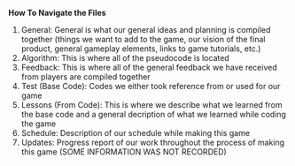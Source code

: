 **How To Navigate the Files**
1. General: General is what our general ideas and planning is compiled together (things we want to add to the game, our vision of the final product, general gameplay elements,
links to game tutorials, etc.)
2. Algorithm: This is where all of the pseudocode is located
3. Feedback: This is where all of the general feedback we have received from players are compiled together
4. Test (Base Code): Codes we either took reference from or used for our game
5. Lessons (From Code): This is where we describe what we learned from the base code and a general decription of what we learned while coding the game
6. Schedule: Description of our schedule while making this game
7. Updates: Progress report of our work throughout the process of making this game (SOME INFORMATION WAS NOT RECORDED)


